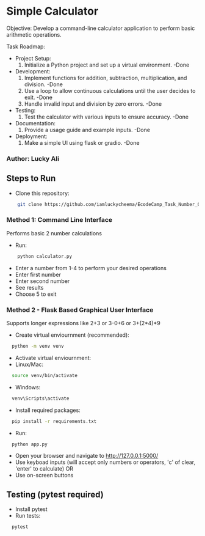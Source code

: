 # Simple Calculator

Objective: Develop a command-line calculator application to perform basic arithmetic operations.

Task Roadmap:

- Project Setup:
  1. Initialize a Python project and set up a virtual environment. -Done
- Development:
  1. Implement functions for addition, subtraction, multiplication, and division. -Done
  2. Use a loop to allow continuous calculations until the user decides to exit. -Done
  3. Handle invalid input and division by zero errors. -Done
- Testing:
  1. Test the calculator with various inputs to ensure accuracy. -Done
- Documentation:
  1. Provide a usage guide and example inputs. -Done
- Deployment:
  1. Make a simple UI using flask or gradio. -Done

### Author: Lucky Ali

## Steps to Run

- Clone this repository:

```bash
    git clone https://github.com/iamluckycheema/EcodeCamp_Task_Number_One.git
```

### Method 1: Command Line Interface

Performs basic 2 number calculations

- Run:

```bash
    python calculator.py
```

- Enter a number from 1-4 to perform your desired operations
- Enter first number
- Enter second number
- See results
- Choose 5 to exit

### Method 2 - Flask Based Graphical User Interface

Supports longer expressions like 2+3 or 3-0+6 or 3+(2*4)*9

- Create virtual enviournment (recommended):

```bash
  python -m venv venv
```

- Activate virtual enviournment:
- Linux/Mac:

```bash
  source venv/bin/activate
```

- Windows:

```bash
  venv\Scripts\activate
```

- Install required packages:

```bash
  pip install -r requirements.txt
```

- Run:

```bash
  python app.py
```

- Open your browser and navigate to <http://127.0.0.1:5000/>
- Use keyboad inputs (will accept only numbers or operators, 'c' of clear, 'enter' to calculate)
  OR
- Use on-screen buttons

## Testing (pytest required)

- Install pytest
- Run tests:

```bash
  pytest
```
